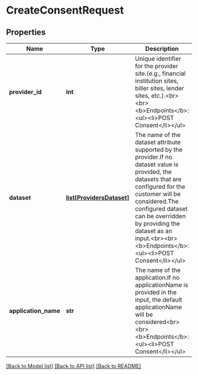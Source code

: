 # CreateConsentRequest

## Properties
Name | Type | Description | Notes
------------ | ------------- | ------------- | -------------
**provider_id** | **int** | Unique identifier for the provider site.(e.g., financial institution sites, biller sites, lender sites, etc.).&lt;br&gt;&lt;br&gt;&lt;b&gt;Endpoints&lt;/b&gt;:&lt;ul&gt;&lt;li&gt;POST Consent&lt;/li&gt;&lt;/ul&gt; | [optional] 
**dataset** | [**list[ProvidersDataset]**](ProvidersDataset.md) | The name of the dataset attribute supported by the provider.If no dataset value is provided, the datasets that are configured for the customer will be considered.The configured dataset can be overridden by providing the dataset as an input.&lt;br&gt;&lt;br&gt;&lt;b&gt;Endpoints&lt;/b&gt;:&lt;ul&gt;&lt;li&gt;POST Consent&lt;/li&gt;&lt;/ul&gt; | [optional] 
**application_name** | **str** | The name of the application.If no applicationName is provided in the input, the default applicationName will be considered&lt;br&gt;&lt;br&gt;&lt;b&gt;Endpoints&lt;/b&gt;:&lt;ul&gt;&lt;li&gt;POST Consent&lt;/li&gt;&lt;/ul&gt; | [optional] 

[[Back to Model list]](../README.md#documentation-for-models) [[Back to API list]](../README.md#documentation-for-api-endpoints) [[Back to README]](../README.md)


